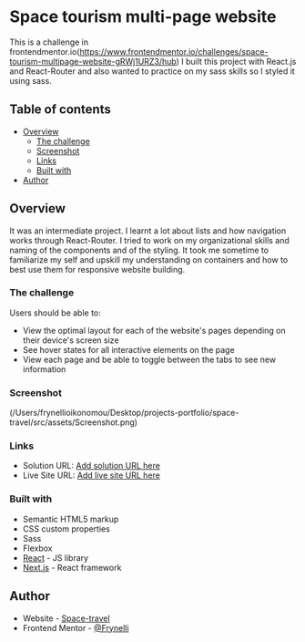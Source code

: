 # Space tourism multi-page website
This is a challenge in frontendmentor.io(https://www.frontendmentor.io/challenges/space-tourism-multipage-website-gRWj1URZ3/hub)
 I built this project with React.js and React-Router and also wanted to practice on my sass skills so I styled it using sass.

## Table of contents

- [Overview](#overview)
  - [The challenge](#the-challenge)
  - [Screenshot](#screenshot)
  - [Links](#links)
  - [Built with](#built-with)
- [Author](#author)



## Overview
It was an intermediate project. 
I learnt a lot about lists and how navigation works through React-Router. I tried to work on my organizational skills and naming of the components and of the styling.
It took me sometime to familiarize my self and upskill my understanding on containers and how to best use them for responsive website building.

### The challenge

Users should be able to:

- View the optimal layout for each of the website's pages depending on their device's screen size
- See hover states for all interactive elements on the page
- View each page and be able to toggle between the tabs to see new information

### Screenshot

(/Users/frynellioikonomou/Desktop/projects-portfolio/space-travel/src/assets/Screenshot.png)


### Links

- Solution URL: [Add solution URL here](https://your-solution-url.com)
- Live Site URL: [Add live site URL here](https://your-live-site-url.com)


### Built with

- Semantic HTML5 markup
- CSS custom properties
- Sass
- Flexbox
- [React](https://reactjs.org/) - JS library
- [Next.js](https://nextjs.org/) - React framework


## Author

- Website - [Space-travel](https://space-travel-frynelli.netlify.app/destination/03)
- Frontend Mentor - [@Frynelli](https://www.frontendmentor.io/profile/Frynelli)




